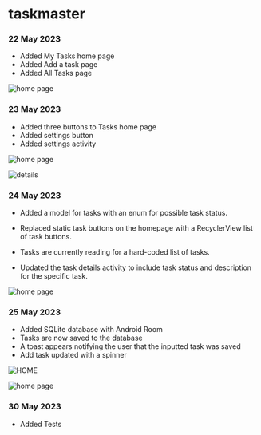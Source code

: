 # taskmaster

### 22 May 2023

* Added My Tasks home page
* Added Add a task page
* Added All Tasks page


![home page](./screenshots/home%20page%20.png)

### 23 May 2023

* Added three buttons to Tasks home page
* Added settings button
* Added settings activity

![home page](./screenshots/5-23%20home%20page.png)

![details](./screenshots/5-23%20task%20details.png)

### 24 May 2023

* Added a model for tasks with an enum for possible task status.
* Replaced static task buttons on the homepage with a RecyclerView list of task buttons.
* Tasks are currently reading for a hard-coded list of tasks.

* Updated the task details activity to include task status and description for the specific task.

![home page](./screenshots/lab%2028%20.png)

### 25 May 2023

* Added SQLite database with Android Room
* Tasks are now saved to the database
* A toast appears notifying the user that the inputted task was saved
* Add task updated with a spinner 

![HOME](./screenshots/LAB%2029.png)

![home page](./screenshots/lab%2028%20.png)

### 30 May 2023

* Added Tests